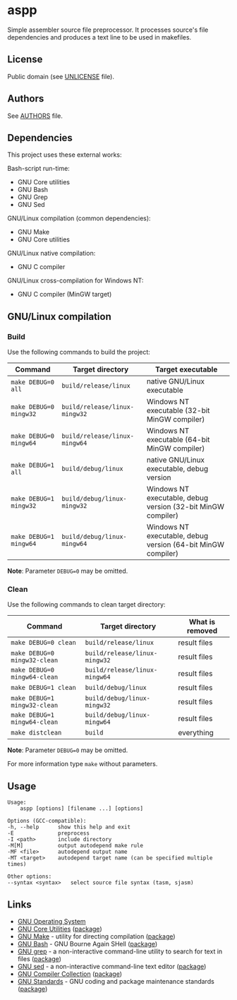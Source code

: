 # aspp

Simple assembler source file preprocessor. It processes source's file dependencies and produces a text line to be used in makefiles.

## License

Public domain (see [UNLICENSE](UNLICENSE) file).

## Authors

See [AUTHORS](AUTHORS) file.

## Dependencies

This project uses these external works:

Bash-script run-time:
  * GNU Core utilities
  * GNU Bash
  * GNU Grep
  * GNU Sed

GNU/Linux compilation (common dependencies):
  * GNU Make
  * GNU Core utilities

GNU/Linux native compilation:
  * GNU C compiler

GNU/Linux cross-compilation for Windows NT:
  * GNU C compiler (MinGW target)

## GNU/Linux compilation

### Build

Use the following commands to build the project:

Command                | Target directory              | Target executable
---------------------- | ----------------------------- | ---
`make DEBUG=0 all`     | `build/release/linux`         | native GNU/Linux executable
`make DEBUG=0 mingw32` | `build/release/linux-mingw32` | Windows NT executable (32-bit MinGW compiler)
`make DEBUG=0 mingw64` | `build/release/linux-mingw64` | Windows NT executable (64-bit MinGW compiler)
`make DEBUG=1 all`     | `build/debug/linux`           | native GNU/Linux executable, debug version
`make DEBUG=1 mingw32` | `build/debug/linux-mingw32`   | Windows NT executable, debug version (32-bit MinGW compiler)
`make DEBUG=1 mingw64` | `build/debug/linux-mingw64`   | Windows NT executable, debug version (64-bit MinGW compiler)

**Note**: Parameter `DEBUG=0` may be omitted.

### Clean

Use the following commands to clean target directory:

Command                      | Target directory               | What is removed
---------------------------- | ------------------------------ | ---
`make DEBUG=0 clean`         | `build/release/linux`          | result files
`make DEBUG=0 mingw32-clean` | `build/release/linux-mingw32`  | result files
`make DEBUG=0 mingw64-clean` | `build/release/linux-mingw64`  | result files
`make DEBUG=1 clean`         | `build/debug/linux`            | result files
`make DEBUG=1 mingw32-clean` | `build/debug/linux-mingw32`    | result files
`make DEBUG=1 mingw64-clean` | `build/debug/linux-mingw64`    | result files
`make distclean`             | `build`                        | everything

**Note**: Parameter `DEBUG=0` may be omitted.

For more information type `make` without parameters.

## Usage

```
Usage:
    aspp [options] [filename ...] [options]

Options (GCC-compatible):
-h, --help      show this help and exit
-E              preprocess
-I <path>       include directory
-M[M]           output autodepend make rule
-MF <file>      autodepend output name
-MT <target>    autodepend target name (can be specified multiple times)

Other options:
--syntax <syntax>   select source file syntax (tasm, sjasm)
```

## Links

* [GNU Operating System](https://www.gnu.org/)
* [GNU Core Utilities](https://www.gnu.org/software/coreutils/) ([package](https://pkgs.org/download/coreutils))
* [GNU Make](https://www.gnu.org/software/make/) - utility for directing compilation ([package](https://pkgs.org/download/make))
* [GNU Bash](https://www.gnu.org/software/bash/) - GNU Bourne Again SHell ([package](https://pkgs.org/download/bash))
* [GNU grep](https://www.gnu.org/software/grep) - a non-interactive command-line utility to search for text in files ([package](https://pkgs.org/download/grep))
* [GNU sed](https://www.gnu.org/software/sed) - a non-interactive command-line text editor ([package](https://pkgs.org/download/sed))
* [GNU Compiler Collection](https://www.gnu.org/software/gcc/) ([package](https://pkgs.org/download/gcc))
* [GNU Standards](http://savannah.gnu.org/projects/gnustandards) - GNU coding and package maintenance standards ([package](https://pkgs.org/download/gnu-standards))
